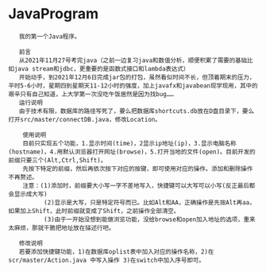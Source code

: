 # JavaProgram
       我的第一个Java程序。

       前言
       从2021年11月27号考完java（之前一边复习java和数值分析，顺便积累了需要的基础比如java stream和jdbc，更重要的是函数式接口和lambda表达式）
       开始动手，到2021年12月6日完成jar包的打包，虽然看似时间不长，但顶着期末的压力，平时5-6小时，星期四到星期天11-12小时的强度，加上javafx和javabean现学现用，其中的艰辛只有自己知道，上大学第一次没吃午饭居然是因为找bug……
       运行说明
       由于技术有限，数据库的路径写死了，要么把数据库shortcuts.db放在D盘目录下，要么打开src/master/connectDB.java，修改Location。

        使用说明
        目前只实现五个功能，1.显示时间(time)，2显示ip地址(ip)，3.显示电脑名称(hostname)，4.用默认浏览器打开网址(browse)，5.打开当地的文件(open)。目前开发的前缀只要三个(Alt,Ctrl,Shift)。
        先按下特定的前缀，然后再依次按下对应的按键，即可使用对应的操作。添加和删除操作不再赘述。
        注意：(1)添加时，前缀要大小写一字不差地写入，快捷键可以大写可以小写(反正最后都会显示成大写) 
              (2)显示是大写，只是特定符号而已。比如Alt和AA，正确操作是先按Alt再aa，如果加上Shift，此时前缀就变成了Shift，之前操作全部清空。
              (3)由于一开始没想到能做浏览功能，没给browse和open加入地址的选项，重来太麻烦，那就干脆把地址放在描述行吧。
              
       修改说明
       若要添加快捷键功能，1)在数据库oplist表中加入对应的操作名称，2)在scr/master/Action.java 中写入操作 3)在switch中加入序号即可。
